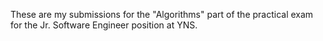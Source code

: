 These are my submissions for the "Algorithms" part of the practical exam for the Jr. Software Engineer position at YNS.
